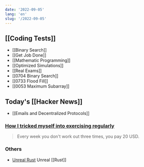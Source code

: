```yaml
---
date: '2022-09-05'
lang: 'en'
slug: '/2022-09-05'
---
```


## [[Coding Tests]]

- [[Binary Search]]
- [[Get Job Done]]
- [[Mathematic Programming]]
- [[Optimized Simulations]]
- [[Real Exams]]
- [[0704 Binary Search]]
- [[0733 Flood Fill]]
- [[0053 Maximum Subarray]]

## Today's [[Hacker News]]

- [[Emails and Decentralized Protocols]]

### [How I tricked myself into exercising regularly](https://happychasing.substack.com/p/exercising-regularly)

> Every week you don't work out three times, you pay 20 USD.

### Others

- [Unreal Rust](https://maikklein.github.io/unreal-rust-1/) Unreal [[Rust]]
